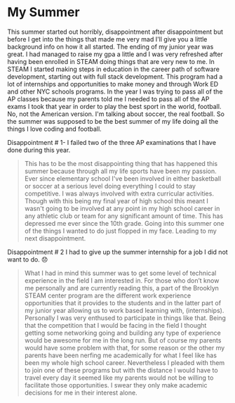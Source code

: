 # My Summer


This summer started out horribly, disappointment after disappointment but before I get into the things that made me very mad I'll give you a little background info on how it all started.
The ending of my junior year was great. I had managed to raise my gpa a little and I was very refreshed after having been enrolled in STEAM doing things that are very new to me. In STEAM 
I started making steps in education in the career path of software development, starting out with full stack development. This program had a lot of internships and opportunities to make money and through Work ED 
and other NYC schools programs. In the year I was trying to pass all of the AP classes because my parents told me I needed to pass all of the AP exams I took that year in order to play the best sport in the world, football.
No, not the American version. I'm talking about soccer, the real football. So the summer was supposed to be the best summer of my life doing all the things I love coding and football.

Disappointment # 1- I failed two of the three AP examinations 
that I have done during this year. 

 >This has to be the most disappointing thing that has happened this summer because through all my life sports have been my passion. 
Ever since elementary school I've been involved in either basketball or soccer at a serious level doing everything I could to stay competitive. I was always 
involved with extra curricular activities. Though with this being my final year of high school this meant I wasn't going to be involved at any point in my high school 
career in any athletic club or team for any significant amount of time. This has depressed me ever since the 10th grade. Going into this summer one of the things I wanted to do just
 flopped in my face. Leading to my next disappointment.

Disappointment # 2 I had to give up the summer internship for a job I did not want to do. 😞
	
 > What I had in mind this summer was to get some level of technical experience in the field I am interested in. For those who don’t know me personally 
and are currently reading this, a part of the Brooklyn STEAM center program are the different work experience opportunities that it provides to the students 
and in the latter part of my junior year allowing us to work based learning with, (internships). Personally I was very enthused to participate in things like that. 
Being that the competition that I would be facing in the field I thought getting some networking going and building any type of experience would be awesome for me 
in the long run. But of course my parents would have some problem with that, for some reason or the other my parents have been nerfing me academically for what I 
feel like has been my whole high school career. Nevertheless I pleaded with them to join one of these programs but with the distance I would have to travel every 
day it seemed like my parents would not be willing to facilitate those opportunities. I swear they only make academic decisions for me in their interest alone.
